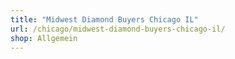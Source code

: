 ```yaml
---
title: "Midwest Diamond Buyers Chicago IL"
url: /chicago/midwest-diamond-buyers-chicago-il/
shop: Allgemein
---
```

